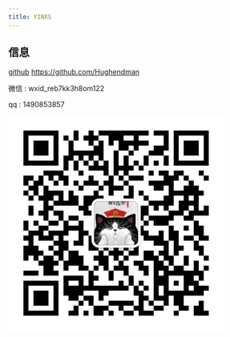 ```yaml
---
title: YINXS
---
```

## 信息

[github](https://github.com/Hughendman)  https://github.com/Hughendman

微信 : wxid_reb7kk3h8om122

qq : 1490853857

![微信扫码加好友](https://raw.githubusercontent.com/Hughendman/picture/master/wexin.jpg)